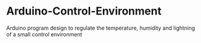 # Arduino-Control-Environment
Arduino program design to regulate the temperature, humidity and lightning of a small control environment
